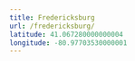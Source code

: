 ```yaml
---
title: Fredericksburg
url: /fredericksburg/
latitude: 41.067280000000004
longitude: -80.97703530000001
---
```

